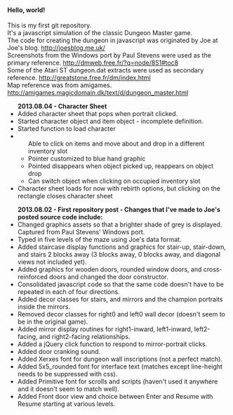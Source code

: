 <h4>Hello, world!</h4>
<div>This is my first git repository.</div>
<div>It's a javascript simulation of the classic Dungeon Master game.</div>
<div>The code for creating the dungeon in javascript was originated by Joe at Joe's blog. <a href="http://joesblog.me.uk/">http://joesblog.me.uk/</a></div>
<div>Screenshots from the Windows port by Paul Stevens were used as the primary reference. <a href="http://dmweb.free.fr/?q=node/851#toc8">http://dmweb.free.fr/?q=node/851#toc8</a></div>
<div>Some of the Atari ST dungeon.dat extracts were used as secondary reference. <a href="http://greatstone.free.fr/dm/index.html">http://greatstone.free.fr/dm/index.html</a></div>
<div>Map reference was from amigames. <a href="http://amigames.magicdomain.dk/text/d/dungeon_master.html">http://amigames.magicdomain.dk/text/d/dungeon_master.html</a></div>

<ul><b>2013.08.04 - Character Sheet</b>
<li>Added character sheet that pops when portrait clicked.</li>
<li>Started character object and item object - incomplete definition.</li>
<li>Started function to load character</li>
<li><ul>Able to click on items and move about and drop in a different inventory slot
    <li>Pointer customized to blue hand graphic</li>
    <li>Pointed disappears when object picked up, reappears on object drop</li>
    <li>Can switch object when clicking on occupied inventory slot</li>
    </ul>
</li>
<li>Character sheet loads for now with rebirth options, but clicking on the rectangle closes character sheet</li>
</ul>

<ul><b>2013.08.02 - First repository post - Changes that I've made to Joe's posted source code include:</b>
<li>Changed graphics assets so that a brighter shade of grey is displayed. Captured from Paul Stevens' Windows port.</li>
<li>Typed in five levels of the maze using Joe's data format.</li>
<li>Added staircase display functions and graphics for stair-up, stair-down, and stairs 2 blocks away (3 blocks away, 0 blocks away, and diagonal views not included yet).</li>
<li>Added graphics for wooden doors, rounded window doors, and cross-reinforced doors and changed the door constructor.</li>
<li>Consolidated javascript code so that the same code doesn't have to be repeated in each of four directions.</li>
<li>Added decor classes for stairs, and mirrors and the champion portraits inside the mirrors.</li>
<li>Removed decor classes for right0 and left0 wall decor (doesn't seem to be in the original game).</li>
<li>Added mirror display routines for right1-inward, left1-inward, left2-facing, and right2-facing relationships.</li>
<li>Added a jQuery click function to respond to mirror-portrait clicks.</li>
<li>Added door cranking sound.</li>
<li>Added Xerxes font for dungeon wall inscriptions (not a perfect match).</li>
<li>Added 5x5_rounded font for interface text (matches except line-height needs to be suppressed with css).</li>
<li>Added Primitive font for scrolls and scripts (haven't used it anywhere and it doesn't seem to match well).</li>
<li>Added Front door view and choice between Enter and Resume with Resume starting at various levels.</li>
</ul>
